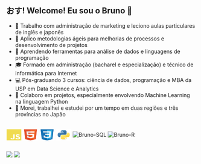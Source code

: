 ## おす! Welcome! Eu sou o Bruno 👋

- 👷 Trabalho com administração de marketing e leciono aulas particulares de inglês e japonês
- 💨 Aplico metodologias ágeis para melhorias de processos e desenvolvimento de projetos
- 📖 Aprendendo ferramentas para análise de dados e linguagens de programação
- 🎓 Formado em administração (bacharel e especialização) e técnico de informática para Internet
- 💻 Pós-graduando 3 cursos: ciência de dados, programação e MBA da USP em Data Science e Analytics
- 🐍 Colaboro em projetos, especialmente envolvendo Machine Learning na linguagem Python
- 🎌 Morei, trabalhei e estudei por um tempo em duas regiões e três províncias no Japão 

<div style="display: inline_block"><br>

 
  <img align="center" alt="Bruno-Js" height="30" width="40" src="https://raw.githubusercontent.com/devicons/devicon/master/icons/javascript/javascript-plain.svg">
  <img align="center" alt="Bruno-HTML" height="30" width="40" src="https://raw.githubusercontent.com/devicons/devicon/master/icons/html5/html5-original.svg">
  <img align="center" alt="Bruno-CSS" height="30" width="40" src="https://raw.githubusercontent.com/devicons/devicon/master/icons/css3/css3-original.svg">
  <img align="center" alt="Bruno-Python" height="30" width="40" src="https://raw.githubusercontent.com/devicons/devicon/master/icons/python/python-original.svg">
  <img align="center" alt="Bruno-SQL" height="40" width="40" src="https://icons.veryicon.com/png/o/application/designer-icon/sql-5.png">
  <img align="center" alt="Bruno-R" height="30" width="37" src="https://upload.wikimedia.org/wikipedia/commons/thumb/1/1b/R_logo.svg/1200px-R_logo.svg.png">
</div>


  
  ##
 
<div> 
 
  <a href="https://www.instagram.com/orientadorbrunoinoue/" target="_blank"><img src="https://img.shields.io/badge/-Instagram-%23E4405F?style=for-the-badge&logo=instagram&logoColor=white" target="_blank"></a>
  <a href="https://www.linkedin.com/in/bruno-inoue-festa-5b5613198" target="_blank"><img src="https://img.shields.io/badge/-LinkedIn-%230077B5?style=for-the-badge&logo=linkedin&logoColor=white" target="_blank"></a> 
  
</div>
